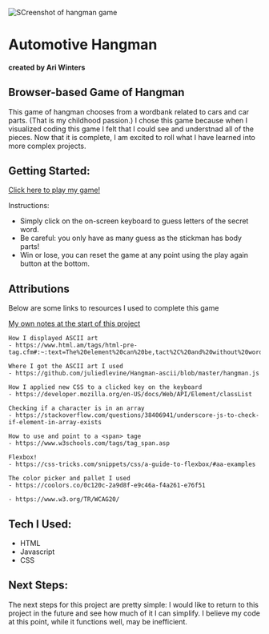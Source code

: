 
![SCreenshot of hangman game](https://github.com/arielwin/images-for-readme/assets/73318515/06c74155-225b-43cb-97ea-186a9fdcccb9)


# Automotive Hangman 
#### created by Ari Winters

## Browser-based Game of Hangman
This game of hangman chooses from a wordbank related to cars and car parts. (That is my childhood passion.) I chose this game because when I visualized coding this game I felt that I could see and understnad all of the pieces. Now that it is complete, I am excited to roll what I have learned into more complex projects.

## Getting Started:

[Click here to play my game!](https://arielwin.github.io/hangman-browser-game/) 

Instructions: 
 - Simply click on the on-screen keyboard to guess letters of the secret word. 
 - Be careful: you only have as many guess as the stickman has body parts! 
 - Win or lose, you can reset the game at any point using the play again button at the bottom.

## Attributions 
Below are some links to resources I used to complete this game
   
[My own notes at the start of this project](https://github.com/arielwin/hangman-browser-game/blob/main/notes.md)

    How I displayed ASCII art
    - https://www.html.am/tags/html-pre-tag.cfm#:~:text=The%20element%20can%20be,tact%2C%20and%20without%20word%20wrap.

    Where I got the ASCII art I used
    - https://github.com/juliedlevine/Hangman-ascii/blob/master/hangman.js

    How I applied new CSS to a clicked key on the keyboard
    - https://developer.mozilla.org/en-US/docs/Web/API/Element/classList

    Checking if a character is in an array
    - https://stackoverflow.com/questions/38406941/underscore-js-to-check-if-element-in-array-exists
    
    How to use and point to a <span> tage
    - https://www.w3schools.com/tags/tag_span.asp

    Flexbox!
    - https://css-tricks.com/snippets/css/a-guide-to-flexbox/#aa-examples

    The color picker and pallet I used
    - https://coolors.co/0c120c-2a9d8f-e9c46a-f4a261-e76f51

    - https://www.w3.org/TR/WCAG20/

## Tech I Used:

 - HTML
 - Javascript
 - CSS

## Next Steps:

The next steps for this project are pretty simple: I would like to return to this project in the future and see how much of it I can simplify. I believe my code at this point, while it functions well, may be inefficient. 

